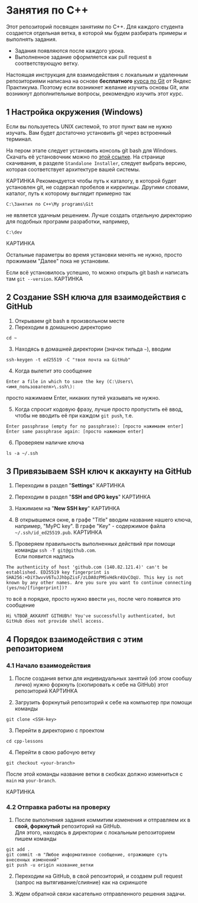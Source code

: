 # Занятия по С++

Этот репозиторий посвящен занятиям по С++.
Для каждого студента создается отдельная ветка, в которой мы будем разбирать примеры и выполнять задания.  

* Задания появляются после каждого урока. 
* Выполненное задание оформляется как pull request в соответствующую ветку.

Настоящая инструкция для взаимодействия с локальным и удаленным репозиториями написана на основе **бесплатного** 
[курса по Git](https://practicum.yandex.ru/profile/git-basics/) от Яндекс Практикума. 
Поэтому если возникнет желание изучить основы Git, или возникнут дополнительные вопросы, рекомендую изучить этот курс.

## 1 Настройка окружения (Windows)
Если вы пользуетесь UNIX системой, то этот пункт вам не нужно изучать. Вам будет достаточно установить git через встроенный терминал.

На пером этапе следует установить консоль git bash для Windows. Скачать её установочник можно по [этой ссылке](https://git-scm.com/download/win). 
На странице скачивания, в разделе `Standalone Installer`, следует выбрать версию, которая соответствует архитектуре вашей системы.  

КАРТИНКА
Рекомендуется чтобы путь к каталогу, в которой будет установлен git, не содержал пробелов и киррилицы. Другими словами, каталог, путь к которому 
выглядит примерно так

```
С:\Занятия по С++\My programs\Git
```

не является удачным решением. Лучше создать отдельную директорию для подобных программ разработки, например,

```
C:\dev
```


КАРТИНКА


Остальные параметры во время установки менять не нужно, просто прожимаем "Далее" пока не установим.   

Если всё установилось успешно, то можно открыть git bash и написать там `git --version`. КАРТИНКА


## 2 Создание SSH ключа для взаимодействия с GitHub
1. Открываем git bash в произвольном месте
2. Переходим в домашнюю директорию

```
cd ~
```

3. Находясь в домашней директории (значок тильда `~`), вводим

```
ssh-keygen -t ed25519 -C "твоя почта на GitHub"
```

4. Когда вылетит это сообщение

```
Enter a file in which to save the key (C:\Users\<имя_пользователя>\.ssh\):
```
просто нажимаем Enter, никаких путей указывать не нужно.

5. Когда спросит кодовую фразу, лучше просто пропустить её ввод, чтобы не вводить её при каждом `git push`, т.е.

```
Enter passphrase (empty for no passphrase): [просто нажимаем enter] 
Enter same passphrase again: [просто нажимаем enter]
```

6. Проверяем наличие ключа

```
ls -a ~/.ssh
```

## 3 Привязываем SSH ключ к аккаунту на GitHub
1. Переходим в раздел "**Settings**"
КАРТИНКА

2. Переходим в раздел "**SSH and GPG keys**"
КАРТИНКА

3. Нажимаем на "**New SSH key**"
КАРТИНКА

4. В открывшемся окне, в графе "Title" вводим название нашего ключа, например, "MyPC key". В графе "Key" - содержимое файла `~/.ssh/id_ed25519.pub`.
КАРТИНКА

5. Проверяем правильность выполненных действий при помощи команды `ssh -T git@github.com`.  
Если появится надпись

```
The authenticity of host 'github.com (140.82.121.4)' can't be established. ED25519 key fingerprint is SHA256:+DiY3wvvV6TuJJhbpZisF/zLDA0zPMSvHdkr4UvCOqU. This key is not known by any other names. Are you sure you want to continue connecting (yes/no/[fingerprint])?
```

то всё в порядке, просто нужно ввести `yes`, после чего появится это сообщение

```
Hi %ТВОЙ_АККАУНТ GITHUB%! You've successfully authenticated, but GitHub does not provide shell access.
```

## 4 Порядок взаимодействия с этим репозиторием
### 4.1 Начало взаимодействия
1. После создания ветки для индивидуальных занятий (об этом сообшу лично) нужно форкнуть (скопировать к себе на GitHub) этот репозиторий
КАРТИНКА

2. Загрузить форкнутый репозиторий к себе на компьютер при помощи команды

```
git clone <SSH-key>
```

3. Перейти в директорию с проектом

```
cd cpp-lessons
```

4. Перейти в свою рабочую ветку 

```
git checkout <your-branch>
```

После этой команды название ветки в скобках должно измениться с `main` на `your-branch`.

КАРТИНКА

### 4.2 Отправка работы на проверку
1. После выполнения задания коммитим изменения и отправляем их в **свой, форкнутый** репозиторий на GitHub.  
Для этого, находясь в директории с локальным репозиторием пишем команды

```
git add .
git commit -m "Любое информативное сообщение, отражающее суть внесенных изменений"
git push -u origin название_ветки
```

2. Переходим на GitHub, в свой репозиторий, и создаем pull request (запрос на вытягивание/слияние) как на скриншоте

3. Ждем обратной связи касательно отправленного решения задачи.

